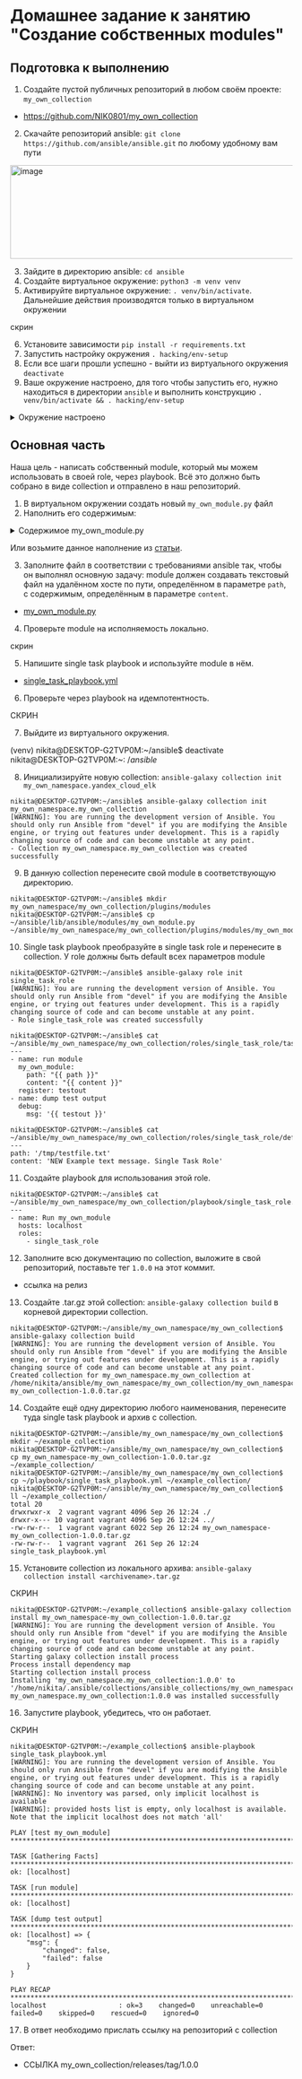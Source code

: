 # Домашнее задание к занятию "Создание собственных modules"

## Подготовка к выполнению
1. Создайте пустой публичных репозиторий в любом своём проекте: `my_own_collection`

- https://github.com/NIK0801/my_own_collection

2. Скачайте репозиторий ansible: `git clone https://github.com/ansible/ansible.git` по любому удобному вам пути

<img width="811" height="167" alt="image" src="https://github.com/user-attachments/assets/741a6027-7267-4434-bfea-a9cf14c6f5c9" />


3. Зайдите в директорию ansible: `cd ansible`
4. Создайте виртуальное окружение: `python3 -m venv venv`
5. Активируйте виртуальное окружение: `. venv/bin/activate`. Дальнейшие действия производятся только в виртуальном окружении

скрин

6. Установите зависимости `pip install -r requirements.txt`
7. Запустить настройку окружения `. hacking/env-setup`
8. Если все шаги прошли успешно - выйти из виртуального окружения `deactivate`
9. Ваше окружение настроено, для того чтобы запустить его, нужно находиться в директории `ansible` и выполнить конструкцию `. venv/bin/activate && . hacking/env-setup`


<details>
    <summary>Окружение настроено</summary>

```shell
nikita@DESKTOP-G2TVP0M:~/ansible$ . venv/bin/activate && . hacking/env-setup
running egg_info
creating lib/ansible_core.egg-info
writing lib/ansible_core.egg-info/PKG-INFO
writing dependency_links to lib/ansible_core.egg-info/dependency_links.txt
writing entry points to lib/ansible_core.egg-info/entry_points.txt
writing requirements to lib/ansible_core.egg-info/requires.txt
writing top-level names to lib/ansible_core.egg-info/top_level.txt
writing manifest file 'lib/ansible_core.egg-info/SOURCES.txt'
reading manifest file 'lib/ansible_core.egg-info/SOURCES.txt'
reading manifest template 'MANIFEST.in'
warning: no files found matching 'SYMLINK_CACHE.json'
warning: no previously-included files found matching 'docs/docsite/rst_warnings'
warning: no previously-included files found matching 'docs/docsite/rst/conf.py'
warning: no previously-included files found matching 'docs/docsite/rst/index.rst'
warning: no previously-included files found matching 'docs/docsite/rst/dev_guide/index.rst'
warning: no previously-included files matching '*' found under directory 'docs/docsite/_build'
warning: no previously-included files matching '*.pyc' found under directory 'docs/docsite/_extensions'
warning: no previously-included files matching '*.pyo' found under directory 'docs/docsite/_extensions'
warning: no files found matching '*.ps1' under directory 'lib/ansible/modules/windows'
warning: no files found matching '*.yml' under directory 'lib/ansible/modules'
warning: no files found matching 'validate-modules' under directory 'test/lib/ansible_test/_util/controller/sanity/validate-modules'
writing manifest file 'lib/ansible_core.egg-info/SOURCES.txt'

Setting up Ansible to run out of checkout...

PATH=/home/nikita/ansible/bin:/home/nikita/ansible/venv/bin:/home/nikita/.local/bin:/usr/local/sbin:/usr/local/bin:/usr/sbin:/usr/bin:/sbin:/bin:/usr/games:/usr/local/games:/snap/bin:/opt/elastic/7.10.1/bin:/opt/jdk/11.0.16/bin
PYTHONPATH=/home/nikita/ansible/test/lib:/home/nikita/ansible/lib:/home/nikita/ansible/test/lib:/home/nikita/ansible/lib:/home/nikita/ansible/test/lib:/home/nikita/ansible/lib
MANPATH=/home/nikita/ansible/docs/man:/usr/local/man:/usr/local/share/man:/usr/share/man:/opt/jdk/11.0.16/man

Remember, you may wish to specify your host file with -i

Done!
```

</details>


## Основная часть

Наша цель - написать собственный module, который мы можем использовать в своей role, через playbook. Всё это должно быть собрано в виде collection и отправлено в наш репозиторий.

1. В виртуальном окружении создать новый `my_own_module.py` файл
2. Наполнить его содержимым:

<details>
    <summary>Содержимое my_own_module.py</summary>

```python
#!/usr/bin/python

# Copyright: (c) 2018, Terry Jones <terry.jones@example.org>
# GNU General Public License v3.0+ (see COPYING or https://www.gnu.org/licenses/gpl-3.0.txt)
from __future__ import (absolute_import, division, print_function)
__metaclass__ = type

DOCUMENTATION = r'''
---
module: my_test

short_description: This is my test module

# If this is part of a collection, you need to use semantic versioning,
# i.e. the version is of the form "2.5.0" and not "2.4".
version_added: "1.0.0"

description: This is my longer description explaining my test module.

options:
    name:
        description: This is the message to send to the test module.
        required: true
        type: str
    new:
        description:
            - Control to demo if the result of this module is changed or not.
            - Parameter description can be a list as well.
        required: false
        type: bool
# Specify this value according to your collection
# in format of namespace.collection.doc_fragment_name
extends_documentation_fragment:
    - my_namespace.my_collection.my_doc_fragment_name

author:
    - Your Name (@yourGitHubHandle)
'''

EXAMPLES = r'''
# Pass in a message
- name: Test with a message
  my_namespace.my_collection.my_test:
    name: hello world

# pass in a message and have changed true
- name: Test with a message and changed output
  my_namespace.my_collection.my_test:
    name: hello world
    new: true

# fail the module
- name: Test failure of the module
  my_namespace.my_collection.my_test:
    name: fail me
'''

RETURN = r'''
# These are examples of possible return values, and in general should use other names for return values.
original_message:
    description: The original name param that was passed in.
    type: str
    returned: always
    sample: 'hello world'
message:
    description: The output message that the test module generates.
    type: str
    returned: always
    sample: 'goodbye'
'''

from ansible.module_utils.basic import AnsibleModule


def run_module():
    # define available arguments/parameters a user can pass to the module
    module_args = dict(
        name=dict(type='str', required=True),
        new=dict(type='bool', required=False, default=False)
    )

    # seed the result dict in the object
    # we primarily care about changed and state
    # changed is if this module effectively modified the target
    # state will include any data that you want your module to pass back
    # for consumption, for example, in a subsequent task
    result = dict(
        changed=False,
        original_message='',
        message=''
    )

    # the AnsibleModule object will be our abstraction working with Ansible
    # this includes instantiation, a couple of common attr would be the
    # args/params passed to the execution, as well as if the module
    # supports check mode
    module = AnsibleModule(
        argument_spec=module_args,
        supports_check_mode=True
    )

    # if the user is working with this module in only check mode we do not
    # want to make any changes to the environment, just return the current
    # state with no modifications
    if module.check_mode:
        module.exit_json(**result)

    # manipulate or modify the state as needed (this is going to be the
    # part where your module will do what it needs to do)
    result['original_message'] = module.params['name']
    result['message'] = 'goodbye'

    # use whatever logic you need to determine whether or not this module
    # made any modifications to your target
    if module.params['new']:
        result['changed'] = True

    # during the execution of the module, if there is an exception or a
    # conditional state that effectively causes a failure, run
    # AnsibleModule.fail_json() to pass in the message and the result
    if module.params['name'] == 'fail me':
        module.fail_json(msg='You requested this to fail', **result)

    # in the event of a successful module execution, you will want to
    # simple AnsibleModule.exit_json(), passing the key/value results
    module.exit_json(**result)


def main():
    run_module()


if __name__ == '__main__':
    main()
```
</details>

Или возьмите данное наполнение из [статьи](https://docs.ansible.com/ansible/latest/dev_guide/developing_modules_general.html#creating-a-module).

3. Заполните файл в соответствии с требованиями ansible так, чтобы он выполнял основную задачу: module должен создавать текстовый файл на удалённом хосте по пути, определённом в параметре `path`, с содержимым, определённым в параметре `content`.

- [my_own_module.py](./src/my_own_module.py)

4. Проверьте module на исполняемость локально.

скрин  


5. Напишите single task playbook и используйте module в нём.

- [single_task_playbook.yml](./src/playbook/single_task_playbook.yml)

6. Проверьте через playbook на идемпотентность.

СКРИН

7. Выйдите из виртуального окружения.

(venv) nikita@DESKTOP-G2TVP0M:~/ansible$ deactivate
nikita@DESKTOP-G2TVP0M:~$:~/ansible$

8. Инициализируйте новую collection: `ansible-galaxy collection init my_own_namespace.yandex_cloud_elk`

```shell
nikita@DESKTOP-G2TVP0M:~/ansible$ ansible-galaxy collection init my_own_namespace.my_own_collection
[WARNING]: You are running the development version of Ansible. You should only run Ansible from "devel" if you are modifying the Ansible engine, or trying out features under development. This is a rapidly
changing source of code and can become unstable at any point.
- Collection my_own_namespace.my_own_collection was created successfully
```

9. В данную collection перенесите свой module в соответствующую директорию.

```shell
nikita@DESKTOP-G2TVP0M:~/ansible$ mkdir my_own_namespace/my_own_collection/plugins/modules
nikita@DESKTOP-G2TVP0M:~/ansible$ cp ~/ansible/lib/ansible/modules/my_own_module.py ~/ansible/my_own_namespace/my_own_collection/plugins/modules/my_own_module.py
```

10. Single task playbook преобразуйте в single task role и перенесите в collection. У role должны быть default всех параметров module

```shell
nikita@DESKTOP-G2TVP0M:~/ansible$ ansible-galaxy role init single_task_role
[WARNING]: You are running the development version of Ansible. You should only run Ansible from "devel" if you are modifying the Ansible engine, or trying out features under development. This is a rapidly
changing source of code and can become unstable at any point.
- Role single_task_role was created successfully
```
```shell
nikita@DESKTOP-G2TVP0M:~/ansible$ cat ~/ansible/my_own_namespace/my_own_collection/roles/single_task_role/tasks/main.yml
---
- name: run module
  my_own_module:
    path: "{{ path }}"
    content: "{{ content }}"
  register: testout
- name: dump test output
  debug:
    msg: '{{ testout }}'
```
```shell
nikita@DESKTOP-G2TVP0M:~/ansible$ cat ~/ansible/my_own_namespace/my_own_collection/roles/single_task_role/defaults/main.yml
---
path: '/tmp/testfile.txt'
content: 'NEW Example text message. Single Task Role'
```

11. Создайте playbook для использования этой role.

```shell
nikita@DESKTOP-G2TVP0M:~/ansible$ cat ~/ansible/my_own_namespace/my_own_collection/playbook/single_task_role.yml
---
- name: Run my_own_module
  hosts: localhost
  roles:
    - single_task_role
```

12. Заполните всю документацию по collection, выложите в свой репозиторий, поставьте тег `1.0.0` на этот коммит.

- ссылка на релиз

13. Создайте .tar.gz этой collection: `ansible-galaxy collection build` в корневой директории collection.

```shell
nikita@DESKTOP-G2TVP0M:~/ansible/my_own_namespace/my_own_collection$ ansible-galaxy collection build
[WARNING]: You are running the development version of Ansible. You should only run Ansible from "devel" if you are modifying the Ansible engine, or trying out features under development. This is a rapidly
changing source of code and can become unstable at any point.
Created collection for my_own_namespace.my_own_collection at /home/nikita/ansible/my_own_namespace/my_own_collection/my_own_namespace-my_own_collection-1.0.0.tar.gz
```

14. Создайте ещё одну директорию любого наименования, перенесите туда single task playbook и архив c collection.

```shell
nikita@DESKTOP-G2TVP0M:~/ansible/my_own_namespace/my_own_collection$ mkdir ~/example_collection
nikita@DESKTOP-G2TVP0M:~/ansible/my_own_namespace/my_own_collection$ cp my_own_namespace-my_own_collection-1.0.0.tar.gz ~/example_collection/
nikita@DESKTOP-G2TVP0M:~/ansible/my_own_namespace/my_own_collection$ cp ~/playbook/single_task_playbook.yml ~/example_collection/
nikita@DESKTOP-G2TVP0M:~/ansible/my_own_namespace/my_own_collection$ ll ~/example_collection/
total 20
drwxrwxr-x  2 vagrant vagrant 4096 Sep 26 12:24 ./
drwxr-x--- 10 vagrant vagrant 4096 Sep 26 12:24 ../
-rw-rw-r--  1 vagrant vagrant 6022 Sep 26 12:24 my_own_namespace-my_own_collection-1.0.0.tar.gz
-rw-rw-r--  1 vagrant vagrant  261 Sep 26 12:24 single_task_playbook.yml
```

15. Установите collection из локального архива: `ansible-galaxy collection install <archivename>.tar.gz`


СКРИН  
```shell
nikita@DESKTOP-G2TVP0M:~/example_collection$ ansible-galaxy collection install my_own_namespace-my_own_collection-1.0.0.tar.gz
[WARNING]: You are running the development version of Ansible. You should only run Ansible from "devel" if you are modifying the Ansible engine, or trying out features under development. This is a rapidly
changing source of code and can become unstable at any point.
Starting galaxy collection install process
Process install dependency map
Starting collection install process
Installing 'my_own_namespace.my_own_collection:1.0.0' to '/home/nikita/.ansible/collections/ansible_collections/my_own_namespace/my_own_collection'
my_own_namespace.my_own_collection:1.0.0 was installed successfully
```

16. Запустите playbook, убедитесь, что он работает.


СКРИН  
```shell
nikita@DESKTOP-G2TVP0M:~/example_collection$ ansible-playbook single_task_playbook.yml
[WARNING]: You are running the development version of Ansible. You should only run Ansible from "devel" if you are modifying the Ansible engine, or trying out features under development. This is a rapidly
changing source of code and can become unstable at any point.
[WARNING]: No inventory was parsed, only implicit localhost is available
[WARNING]: provided hosts list is empty, only localhost is available. Note that the implicit localhost does not match 'all'

PLAY [test my_own_module] ***************************************************************************************************************************************************************************************

TASK [Gathering Facts] ******************************************************************************************************************************************************************************************
ok: [localhost]

TASK [run module] ***********************************************************************************************************************************************************************************************
ok: [localhost]

TASK [dump test output] *****************************************************************************************************************************************************************************************
ok: [localhost] => {
    "msg": {
        "changed": false,
        "failed": false
    }
}

PLAY RECAP ******************************************************************************************************************************************************************************************************
localhost                  : ok=3    changed=0    unreachable=0    failed=0    skipped=0    rescued=0    ignored=0

```

17. В ответ необходимо прислать ссылку на репозиторий с collection

Ответ:
- ССЫЛКА my_own_collection/releases/tag/1.0.0

